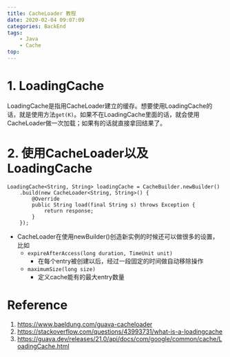 ```yaml
---
title: CacheLoader 教程
date: 2020-02-04 09:07:09
categories: BackEnd
tags:
    - Java
    - Cache
top:
---
```

# 1. LoadingCache

LoadingCache是指用CacheLoader建立的缓存。想要使用LoadingCache的话，就是使用方法`get(K)`。如果不在LoadingCache里面的话，就会使用CacheLoader做一次加载；如果有的话就直接拿回结果了。

# 2. 使用CacheLoader以及LoadingCache

    LoadingCache<String, String> loadingCache = CacheBuilder.newBuilder()
        .build(new CacheLoader<String, String>() {
            @Override
            public String load(final String s) throws Exception {
                return response;
            }
        });


+ CacheLoader在使用newBuilder()创造新实例的时候还可以做很多的设置，比如
    +  `expireAfterAccess(long duration, TimeUnit unit)`
        + 在每个entry被创建以后，经过一段固定的时间做自动移除操作
    + `maximumSize(long size)`
        + 定义cache能有的最大entry数量 

# Reference 

1. https://www.baeldung.com/guava-cacheloader 
2. https://stackoverflow.com/questions/43993731/what-is-a-loadingcache
3. https://guava.dev/releases/21.0/api/docs/com/google/common/cache/LoadingCache.html